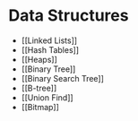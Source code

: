 # Data Structures
- [[Linked Lists]]
- [[Hash Tables]]
- [[Heaps]]
- [[Binary Tree]]
- [[Binary Search Tree]]
- [[B-tree]]
- [[Union Find]]
- [[Bitmap]]
